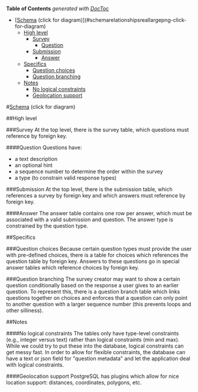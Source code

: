 <!-- START doctoc generated TOC please keep comment here to allow auto update -->
<!-- DON'T EDIT THIS SECTION, INSTEAD RE-RUN doctoc TO UPDATE -->
**Table of Contents**  *generated with [DocToc](https://github.com/thlorenz/doctoc)*

- [[Schema](relationships.real.large.png) (click for diagram)](#schemarelationshipsreallargepng-click-for-diagram)
  - [High level](#high-level)
    - [Survey](#survey)
      - [Question](#question)
    - [Submission](#submission)
      - [Answer](#answer)
  - [Specifics](#specifics)
    - [Question choices](#question-choices)
    - [Question branching](#question-branching)
  - [Notes](#notes)
      - [No logical constraints](#no-logical-constraints)
      - [Geolocation support](#geolocation-support)

<!-- END doctoc generated TOC please keep comment here to allow auto update -->

#[Schema](relationships.real.large.png) (click for diagram)

##High level

###Survey
At the top level, there is the survey table, which questions must reference by foreign key.

####Question
Questions have:
- a text description
- an optional hint
- a sequence number to determine the order within the survey
- a type (to constrain valid response types)

###Submission
At the top level, there is the submission table, which references a survey by foreign key and which answers must reference by foreign key.

####Answer
The answer table contains one row per answer, which must be associated with a valid submission and question. The answer type is constrained by the question type.

##Specifics

###Question choices
Because certain question types must provide the user with pre-defined choices, there is a table for choices which references the question table by foreign key. Answers to these questions go in special answer tables which reference choices by foreign key.

###Question branching
The survey creator may want to show a certain question conditionally based on the response a user gives to an earlier question. To represent this, there is a question branch table which links questions together on choices and enforces that a question can only point to another question with a larger sequence number (this prevents loops and other silliness).

##Notes

####No logical constraints
The tables only have type-level constraints (e.g., integer versus text) rather than logical constraints (min and max). While we could try to put these into the database, logical constraints can get messy fast. In order to allow for flexible constraints, the database can have a text or json field for "question metadata" and let the application deal with logical constraints.

####Geolocation support
PostgreSQL has plugins which allow for nice location support: distances, coordinates, polygons, etc.

